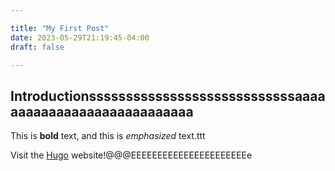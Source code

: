 ```yaml
---

title: "My First Post"
date: 2023-05-29T21:19:45-04:00
draft: false

---
```


## Introductionssssssssssssssssssssssssssssaaaaaaaaaaaaaaaaaaaaaaaaaaaa

This is **bold** text, and this is *emphasized* text.ttt

Visit the [Hugo](https://gohugo.io) website!@@@EEEEEEEEEEEEEEEEEEEEEEe